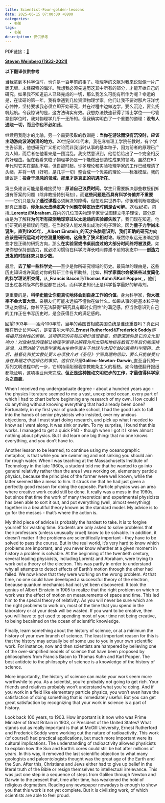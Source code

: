 ```yaml
---
title: Scientist-Four-golden-lessons
date: 2025-06-15 07:00:00 +0800
categories:
  - 书架
tags:
  - 书架
description: 仅供参考
---
```


PDF链接：[🔗](https://moodle2.units.it/pluginfile.php/292127/mod_resource/content/1/4gold_less_weimberg.pdf)

**[Steven Weinberg (1933-2021)](https://www.nobelprize.org/prizes/physics/1979/weinberg/biographical/)**

**以下翻译仅供参考**

当我拿到本科学位时，也许是一百年前的事了。物理学的文献对我来说就像一片广袤无垠、未经探索的海洋。我想我必须先遍历这其中所有的部分，才能开始自己的研究。如果我不知道前人已经完成的一切，那么我怎么可能有所作为呢？幸运的是，在读研的第一年，我有幸遇到几位资深物理学家。他们让我不要对那片汪洋忧心忡忡，坚持要求我必须立即开始研究，并在过程中边做边学。要么沉沦，要么扬帆起航。令我惊讶的是，这方法确实有效。我想办法快速获得了博士学位——尽管拿到学位时，我对物理学几乎一无所知。但我确实明白了一个重要的道理：**没有人通晓一切，而且你也不必如此**。

继续用我刚才的比喻，另一个需要吸取的教训是：**当你在游泳而没有沉没时，应该主动游向波涛汹涌的地方**。20世纪60年代末，我在麻省理工学院任教时，有个学生告诉我，他想研究广义相对论而非我当时从事的基本粒子，因为前者的原理已广为人知，而后者在他看来是一团混乱。我突然意识到，他恰恰给出了一个完全相反的好理由。但在我看来粒子物理学仍是一个能做出创造性成果的领域。虽然在60年代时它实在混乱不堪，但自那时起，许多理论和实验物理学家的工作已经理清了头绪，并将一切（好吧，是几乎一切）整合成一个优美的理论——标准模型。我的建议是：**投身于混沌的领域，那里才是真正的机遇所在**。

第三条建议可能是最难接受的：**原谅自己浪费时间**。学生只需要解决那些教授们知道有答案的问题（除非教授特别苛刻）。而**这些问题是否具有科学价值并不重要**——它们只是为了**通过课程**必须解决的障碍。但在现实世界中，你很难判断哪些问题真正重要，**你永远无法确定某个问题在特定历史时刻是否可解**。20世纪初，包括_**Lorentz**_和_**Abraham**_在内的几位顶尖物理学家曾试图建立电子理论，部分原由是为了解释**为何所有探测地球穿过以太运动的实验都失败了**。我们现在知道，他们研究的是错误的问题。在当时没人能发展出成功的电子理论，因为**量子力学尚未诞生。直到1905年，_Albert Einstein_的天才头脑意识到，我们正确的研究方向应该是研究运动对时空测量的影响，这催生了狭义相对论**。既然你永远无法确定哪些才是正确的研究方向，那么**在实验室或书桌前度过的大部分时间终将被浪费**。如果你想保持创造力，就必须习惯待在科学海洋长时间停滞不前的状态中——**创造力迸发的时刻终究只是少数**。

最后，**去了解一些科学史**——至少是你所研究领域的历史。最简单的理由是，这些历史知识或许真能对你的科研工作有所助益。比如，**科学家偶尔会被某些过度简化的科学理论所束缚**，从_**Francis Bacon**_到_**Thomas Kuhn**_和_**Karl Popper**_，他们提出过各种版本的模型都在此列。而科学史知识正是科学哲学最好的解毒剂。

更重要的是，**科学史能让你更真切地体会到自身工作的价值**。身为科学家，**你大概率不会大富大贵**。亲朋友们可能永远搞不懂你在做什么。如果从事的是基本粒子物理这类领域，你甚至无法获得"研究具有即时实用性"的满足感。但当你意识到自己的工作正在书写历史时，是会获得巨大的满足感的。

回望1903年——距今100年前，当年的英国首相或美国总统是谁还重要吗？真正闪耀在历史长河中的，是麦吉尔大学的_**Ernest Rutherford**_和_**Frederick Soddy**_即将揭开放射性的奥秘。这项研究的实际应用价值很重要，但更深远的是它的文化影响力：对放射性的理解让物理学家得以解释为何太阳和地核在数百万年后仍能保持高温，从而消除了地质学家和古生物学家关于地球与太阳年龄的最后科学障碍。此后，基督徒和犹太教徒要么必须放弃对《圣经》字面真理的信仰，要么只能接受自身在真理之中边缘化的事实。这仅仅只是_**Galileo**_-_**Newton**_-_**Darwin**_直至当代的一系列文明进程中的一步，它却持续削弱着宗教教条主义的桎梏。如今随便翻开报纸都能证明，这项事业尚未完成。**但正是这种推动文明进步的工作，才最值得科学家为之自豪**。


When I received my undergraduate degree - about a hundred years ago - the physics literature
seemed to me a vast, unexplored ocean, every part of which I had to chart before beginning any
research of my own. How could I do anything without knowing everything that had already been done? Fortunately, in my first year of graduate school, I had the good luck to fall into the hands of senior physicists who insisted, over my anxious objections, that I must start doing research, and pick up what I needed to know as I went along. It was sink or swim. To my surprise, I found that this works. I managed to get a quick PhD - though when I got it I knew almost nothing about physics. But I did learn one big thing: that no one knows everything, and you don’t have to.

Another lesson to be learned, to continue using my oceanographic metaphor, is that while you are swimming and not sinking you should aim for rough water. When I was teaching at the
Massachusetts Institute of Technology in the late 1960s, a student told me that he wanted to go into general relativity rather than the area I was working on, elementary particle physics, because the principles of the former were well known, while the latter seemed like a mess to him. It struck me that he had just given a perfectly good reason for doing the opposite. Particle physics was an area where creative work could still be done. It really was a mess in the 1960s, but since that time the work of many theoretical and experimental physicists has been able to sort it out, and put everything (well, almost everything) together in a beautiful theory known as the standard model. My advice is to go for the messes - that’s where the action is.

My third piece of advice is probably the hardest to take. It is to forgive yourself for wasting time.
Students are only asked to solve problems that their professors (unless unusually cruel) know to be solvable. In addition, it doesn’t matter if the problems are scientifically important - they have to be solved to pass the course. But in the real world, it’s very hard to know which problems are important, and you never know whether at a given moment in history a problem is solvable. At the beginning of the twentieth century, several leading physicists, including Lorentz and Abraham, were trying to work out a theory of the electron. This was partly in order to understand why all attempts to detect effects of Earth’s motion through the ether had failed. We now know that they were working on the wrong problem. At that time, no one could have developed a successful theory of the electron, because quantum mechanics had not yet been discovered. It took the genius of Albert Einstein in 1905 to realize that the right problem on which to work was the effect of motion on measurements of space and time. This led him to the special theory of relativity. As you will never be sure which are the right problems to work on, most of the time that you spend in the laboratory or at your desk will be wasted. If you want to be creative, then you will have to get used to spending most of your time not being creative, to being becalmed on the ocean of scientific knowledge.

Finally, learn something about the history of science, or at a minimum the history of your own
branch of science. The least important reason for this is that the history may actually be of some use to you in your own scientific work. For instance, now and then scientists are hampered by believing one of the over-simplified models of science that have been proposed by philosophers from Francis Bacon to Thomas Kuhn and Karl Popper. The best antidote to the philosophy of science is a knowledge of the history of science.

More importantly, the history of science can make your work seem more worthwhile to you. As a
scientist, you’re probably not going to get rich. Your friends and relatives probably won’t
understand what you’re doing. And if you work in a field like elementary particle physics, you
won’t even have the satisfaction of doing something that is immediately useful. But you can get
great satisfaction by recognizing that your work in science is a part of history.

Look back 100 years, to 1903. How important is it now who was Prime Minister of Great Britain in 1903, or President of the United States? What stands out as really important is that at McGill
University, Ernest Rutherford and Frederick Soddy were working out the nature of radioactivity.
This work (of course!) had practical applications, but much more important were its cultural
implications. The understanding of radioactivity allowed physicists to explain how the Sun and
Earth’s cores could still be hot after millions of years. In this way, it removed the last scientific
objection to what many geologists and paleontologists thought was the great age of the Earth and the Sun. After this, Christians and Jews either had to give up belief in the literal truth of the Bible or resign themselves to intellectual irrelevance. This was just one step in a sequence of steps from Galileo through Newton and Darwin to the present that, time after time, has weakened the hold of religious dogmatism. Reading any newspaper nowadays is enough to show you that this work is not yet complete. But it is civilizing work, of which scientists are able to feel proud.